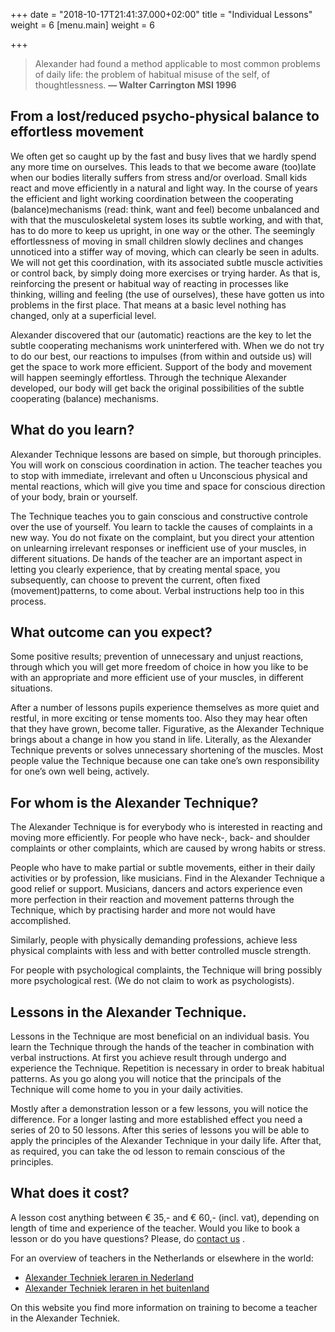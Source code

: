 +++
date = "2018-10-17T21:41:37.000+02:00"
title = "Individual Lessons"
weight = 6
[menu.main]
weight = 6

+++
> Alexander had found a method applicable to most common problems of daily
> life: the problem of habitual misuse of the self, of thoughtlessness.
> **— Walter Carrington MSI 1996**

## From a lost/reduced psycho-physical balance to effortless movement

We often get so caught up by the fast and busy lives that we hardly spend any more time on ourselves. This leads to that we become aware (too)late when our bodies literally suffers from stress and/or overload. Small kids react and move efficiently in a natural and light way. In the course of years the efficient and light working coordination between the cooperating (balance)mechanisms (read: think, want and feel) become unbalanced and with that the musculoskeletal system loses its subtle working, and with that, has to do more to keep us upright, in one way or the other. The seemingly effortlessness of moving in small children slowly declines and changes unnoticed into a stiffer way of moving, which can clearly be seen in adults. We will not get this coordination, with its associated subtle muscle activities or control back, by simply doing more exercises or trying harder. As that is, reinforcing the present or habitual way of reacting in processes like thinking, willing and feeling (the use of ourselves), these have gotten us into problems in the first place. That means at a basic level nothing has changed, only at a superficial level.

Alexander discovered that our (automatic) reactions are the key to let the
subtle cooperating mechanisms work uninterfered with. When we do not try to do
our best, our reactions to impulses (from within and outside us) will get the
space to work more efficient. Support of the body and movement will happen
seemingly effortless. Through the technique Alexander developed, our body will
get back the original possibilities of the subtle cooperating (balance)
mechanisms.

## What do you learn?

Alexander Technique lessons are based on simple, but thorough principles. You
will work on conscious coordination in action. The teacher teaches you to stop
with immediate, irrelevant and often u Unconscious physical and mental
reactions, which will give you time and space for conscious direction of your
body, brain or yourself.

The Technique teaches you to gain conscious and constructive controle over the
use of yourself. You learn to tackle the causes of complaints in a new way. You
do not fixate on the complaint, but you direct your attention on unlearning
irrelevant responses or inefficient use of your muscles, in different
situations. De hands of the teacher are an important aspect in letting you
clearly experience, that by creating mental space, you subsequently, can choose
to prevent the current, often fixed (movement)patterns, to come about. Verbal
instructions help too in this process.

## What outcome can you expect?

Some positive results; prevention of unnecessary and unjust reactions, through
which you will get more freedom of choice in how you like to be with an
appropriate and more efficient use of your muscles, in different situations.

After a number of lessons pupils experience themselves as more quiet and
restful, in more exciting or tense moments too. Also they may hear often that
they have grown, become taller. Figurative, as the Alexander Technique brings
about a change in how you stand in life. Literally, as the Alexander Technique
prevents or solves unnecessary shortening of the muscles. Most people value the
Technique because one can take one’s own responsibility for one’s own well
being, actively.

## For whom is the Alexander Technique?

The Alexander Technique is for everybody who is interested in reacting and
moving more efficiently. For people who have neck-, back- and shoulder
complaints or other complaints, which are caused by wrong habits or stress.

People who have to make partial or subtle movements, either in their daily
activities or by profession, like musicians. Find in the Alexander Technique a
good relief or support. Musicians, dancers and actors experience even more
perfection in their reaction and movement patterns through the Technique, which
by practising harder and more not would have accomplished.

Similarly, people with physically demanding professions, achieve less physical
complaints with less and with better controlled muscle strength.

For people with psychological complaints, the Technique will bring possibly more
psychological rest. (We do not claim to work as psychologists).

## Lessons in the Alexander Technique.

Lessons in the Technique are most beneficial on an individual basis. You learn
the Technique through the hands of the teacher in combination with verbal
instructions. At first you achieve result through undergo and experience the
Technique. Repetition is necessary in order to break habitual patterns. As you
go along you will notice that the principals of the Technique will come home to
you in your daily activities.

Mostly after a demonstration lesson or a few lessons, you will notice the
difference. For a longer lasting and more established effect you need a series
of 20 to 50 lessons. After this series of lessons you will be able to apply the
principles of the Alexander Technique in your daily life. After that, as
required, you can take the od lesson to remain conscious of the principles.

## What does it cost?

A lesson cost anything between € 35,- and € 60,- (incl. vat), depending on length of time and experience of the teacher.
Would you like to book a lesson or do you have questions? Please, do [contact us](#contact) .

For an overview of teachers in the Netherlands or elsewhere in the world:

* [Alexander Techniek leraren in Nederland](http://www.alexandertechniek.nl/)
* [Alexander Techniek leraren in het buitenland](http://www.alexandertechniqueworldwide.com/)

On this website you find more information on training to become a teacher in the Alexander Techniek.